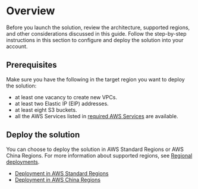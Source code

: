 # Overview

Before you launch the solution, review the architecture, supported regions, and other considerations discussed in this guide. Follow the step-by-step instructions in this section to configure and deploy the solution into your account.

## Prerequisites

Make sure you have the following in the target region you want to deploy the solution:

- at least one vacancy to create new VPCs. 
- at least two Elastic IP (EIP) addresses.
- at least eight S3 buckets.
- all the AWS Services listed in [required AWS Services](../resources/aws-services.md) are available.

## Deploy the solution
You can choose to deploy the solution in AWS Standard Regions or AWS China Regions. For more information about supported regions, see [Regional deployments](../considerations.md).

* [Deployment in AWS Standard Regions](./global-region.md)
* [Deployment in AWS China Regions](./china-region.md)

